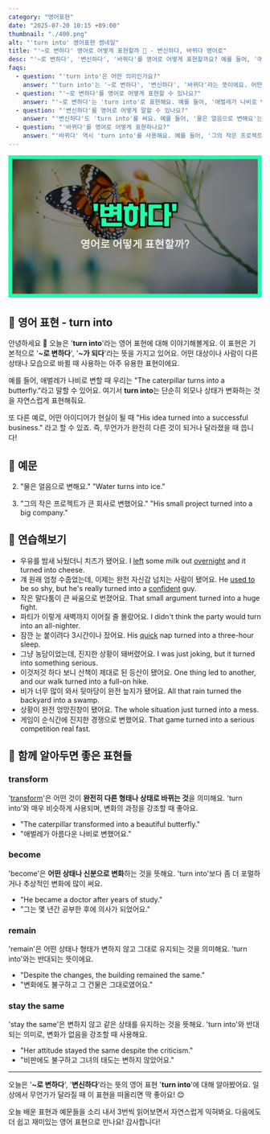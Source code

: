 ```yaml
---
category: "영어표현"
date: "2025-07-20 10:15 +09:00"
thumbnail: "./400.png"
alt: "'turn into' 영어표현 썸네일"
title: "'~로 변하다' 영어로 어떻게 표현할까 🐛 - 변신하다, 바뀌다 영어로"
desc: "'~로 변하다', '변신하다', '바뀌다'를 영어로 어떻게 표현할까요? 예를 들어, '애벌레가 나비로 변하다', '작은 프로젝트가 큰 회사로 바뀌다' 등을 영어로 표현하는 법을 배워봅시다. 다양한 예문을 통해서 연습하고 본인의 표현으로 만들어 보세요."
faqs:
  - question: "'turn into'은 어떤 의미인가요?"
    answer: "'turn into'는 '~로 변하다', '변신하다', '바뀌다'라는 뜻이에요. 어떤 대상이나 사람이 다른 상태나 모습으로 변화할 때 사용해요."
  - question: "'~로 변하다'를 영어로 어떻게 표현할 수 있나요?"
    answer: "'~로 변하다'는 'turn into'로 표현해요. 예를 들어, '애벌레가 나비로 변하다'는 'The caterpillar turns into a butterfly.'라고 말해요."
  - question: "'변신하다'를 영어로 어떻게 말할 수 있나요?"
    answer: "'변신하다'도 'turn into'를 써요. 예를 들어, '물은 얼음으로 변해요'는 'Water turns into ice.'라고 표현해요."
  - question: "'바뀌다'를 영어로 어떻게 표현하나요?"
    answer: "'바뀌다' 역시 'turn into'를 사용해요. 예를 들어, '그의 작은 프로젝트가 큰 회사로 바뀌었어요'는 'His small project turned into a big company.'라고 해요."
---
```


!['turn into' 영어표현](./400.png)

## 🌟 영어 표현 - turn into

안녕하세요 👋 오늘은 '**turn into**'라는 영어 표현에 대해 이야기해볼게요. 이 표현은 기본적으로 '**~로 변하다**', '**~가 되다**'라는 뜻을 가지고 있어요. 어떤 대상이나 사람이 다른 상태나 모습으로 바뀔 때 사용하는 아주 유용한 표현이에요.

예를 들어, 애벌레가 나비로 변할 때 우리는 "The caterpillar turns into a butterfly."라고 말할 수 있어요. 여기서 **turn into**는 단순히 외모나 상태가 변화하는 것을 자연스럽게 표현해줘요.

또 다른 예로, 어떤 아이디어가 현실이 될 때 "His idea turned into a successful business." 라고 할 수 있죠. 즉, 무언가가 완전히 다른 것이 되거나 달라졌을 때 씁니다!

## 📖 예문

2. "물은 얼음으로 변해요."
   "Water turns into ice."

3. "그의 작은 프로젝트가 큰 회사로 변했어요."
   "His small project turned into a big company."

## 💬 연습해보기

<ul data-interactive-list>

  <li data-interactive-item>
    <span data-toggler>우유를 밤새 놔뒀더니 치즈가 됐어요.</span>
    <span data-answer>I <a href="/blog/in-english/402.leave/">left</a> some milk out <a href="/blog/in-english/134.overnight/">overnight</a> and it turned into cheese.</span>
  </li>

  <li data-interactive-item>
    <span data-toggler>걔 원래 엄청 수줍었는데, 이제는 완전 자신감 넘치는 사람이 됐어요.</span>
    <span data-answer>He <a href="/blog/in-english/143.used-to/">used to</a> be so shy, but he's really turned into a <a href="/blog/in-english/420.confident/">confident</a> guy.</span>
  </li>

  <li data-interactive-item>
    <span data-toggler>작은 말다툼이 큰 싸움으로 번졌어요.</span>
    <span data-answer>That small argument turned into a huge fight.</span>
  </li>

  <li data-interactive-item>
    <span data-toggler>파티가 이렇게 새벽까지 이어질 줄 몰랐어요.</span>
    <span data-answer>I didn't think the party would turn into an all-nighter.</span>
  </li>

  <li data-interactive-item>
    <span data-toggler>잠깐 눈 붙이려다 3시간이나 잤어요.</span>
    <span data-answer>His <a href="/blog/in-english/439.quick/">quick</a> nap turned into a three-hour sleep.</span>
  </li>

  <li data-interactive-item>
    <span data-toggler>그냥 농담이었는데, 진지한 상황이 돼버렸어요.</span>
    <span data-answer>I was just joking, but it turned into something serious.</span>
  </li>

  <li data-interactive-item>
    <span data-toggler>이것저것 하다 보니 산책이 제대로 된 등산이 됐어요.</span>
    <span data-answer>One thing led to another, and our walk turned into a full-on hike.</span>
  </li>

  <li data-interactive-item>
    <span data-toggler>비가 너무 많이 와서 뒷마당이 완전 늪지가 됐어요.</span>
    <span data-answer>All that rain turned the backyard into a swamp.</span>
  </li>

  <li data-interactive-item>
    <span data-toggler>상황이 완전 엉망진창이 됐어요.</span>
    <span data-answer>The whole situation just turned into a mess.</span>
  </li>

  <li data-interactive-item>
    <span data-toggler>게임이 순식간에 진지한 경쟁으로 변했어요.</span>
    <span data-answer>That game turned into a serious competition real fast.</span>
  </li>

</ul>

## 🤝 함께 알아두면 좋은 표현들

### transform

'[transform](/blog/in-english/421.transform/)'은 어떤 것이 **완전히 다른 형태나 상태로 바뀌는 것**을 의미해요. 'turn into'와 매우 비슷하게 사용되며, 변화의 과정을 강조할 때 좋아요.

- "The caterpillar transformed into a beautiful butterfly."
- "애벌레가 아름다운 나비로 변했어요."

### become

'become'은 **어떤 상태나 신분으로 변화**하는 것을 뜻해요. 'turn into'보다 좀 더 포멀하거나 추상적인 변화에 많이 써요.

- "He became a doctor after years of study."
- "그는 몇 년간 공부한 후에 의사가 되었어요."

### remain

'remain'은 어떤 상태나 형태가 변하지 않고 그대로 유지되는 것을 의미해요. 'turn into'와는 반대되는 뜻이에요.

- "Despite the changes, the building remained the same."
- "변화에도 불구하고 그 건물은 그대로였어요."

### stay the same

'stay the same'은 변하지 않고 같은 상태를 유지하는 것을 뜻해요. 'turn into'와 반대되는 의미로, 변화가 없음을 강조할 때 사용해요.

- "Her attitude stayed the same despite the criticism."
- "비판에도 불구하고 그녀의 태도는 변하지 않았어요."

---

오늘은 '**~로 변하다**', '**변신하다**'라는 뜻의 영어 표현 '**turn into**'에 대해 알아봤어요. 일상에서 무언가가 달라질 때 이 표현을 떠올리면 딱 좋아요! 😊

오늘 배운 표현과 예문들을 소리 내서 3번씩 읽어보면서 자연스럽게 익혀봐요. 다음에도 더 쉽고 재미있는 영어 표현으로 만나요! 감사합니다!
